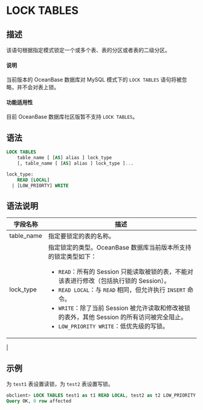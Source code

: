 # LOCK TABLES

## 描述

该语句根据指定模式锁定一个或多个表、表的分区或者表的二级分区。

<main id="notice" type='explain'>
    <h4>说明</h4>
    <p>当前版本的 OceanBase 数据库对 MySQL 模式下的 <code>LOCK TABLES</code> 语句将被忽略，并不会对表上锁。</p>
</main>

  <main id="notice" >
    <h4>功能适用性</h4>
    <p>目前 OceanBase 数据库社区版暂不支持 <code>LOCK TABLES</code>。</p>
  </main>

## 语法

```sql
LOCK TABLES 
    table_name [ [AS] alias ] lock_type
    [, table_name [ [AS] alias ] lock_type ]...

lock_type:
    READ [LOCAL]  
  | [LOW_PRIORTY] WRITE
```

## 语法说明

| **字段名称** | **描述** |
| --- | --- |
| table_name  | 指定要锁定的表的名称。 |
| lock_type | 指定锁定的类型。OceanBase 数据库当前版本所支持的锁定类型如下：<ul> <li> `READ`：所有的 Session 只能读取被锁的表，不能对该表进行修改（包括执行锁的 Session）。</li> <li> `READ LOCAL`：与 `READ` 相同，但允许执行 `INSERT` 命令。</li> <li> `WRITE`：除了当前 Session 被允许读取和修改被锁的表外，其他 Session 的所有访问被完全阻止。</li> <li> `LOW_PRIORITY WRITE`：低优先级的写锁。</li></ul>
 |

## 示例

为 `test1` 表设置读锁，为 `test2` 表设置写锁。

```sql
obclient> LOCK TABLES test1 as t1 READ LOCAL, test2 as t2 LOW_PRIORITY WRITE;
Query OK, 0 row affected
```
